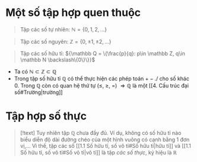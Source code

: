 # Một số tập hợp quen thuộc

>Tập các số tự nhiên: ${\mathbb N = \{0, 1, 2,...\}}$ 

>Tập các số nguyên: ${\mathbb Z = \{0, \pm1, \pm2,...\}}$  

>Tập các số hữu tỉ: ${\mathbb Q = \{\frac{p}{q}: p\in \mathbb Z, q\in \mathbb N \backslash\{0\}\}}$    

- Ta có $\mathbb N \subset \mathbb Z \subset \mathbb Q$ 
- Trong tập số hữu tỉ $\mathbb Q$ có thể thực hiện các phép toán $+ - . /$ cho số khác 0. Trong $\mathbb Q$ còn có quan hệ thứ tự (≤, ≥, =) 
$\Rightarrow \mathbb Q$ là một [[4. Cấu trúc đại số#Trường|trường]] 

# Tập hợp số thực

>[!text]
>Tuy nhiên tập $\mathbb Q$ chưa đầy đủ. Ví dụ, không có số hữu tỉ nào biểu diễn độ dài đường chéo của một hình vuông có cạnh bằng 1 đơn vị,... Vì thế, tập các số [[1.1 Số hữu tỉ, số vô tỉ#Số hữu tỉ|hữu tỉ]] và [[1.1 Số hữu tỉ, số vô tỉ#Số vô tỉ|vô tỉ]] là tập *các số thực*, ký hiệu là $\mathbb R$


